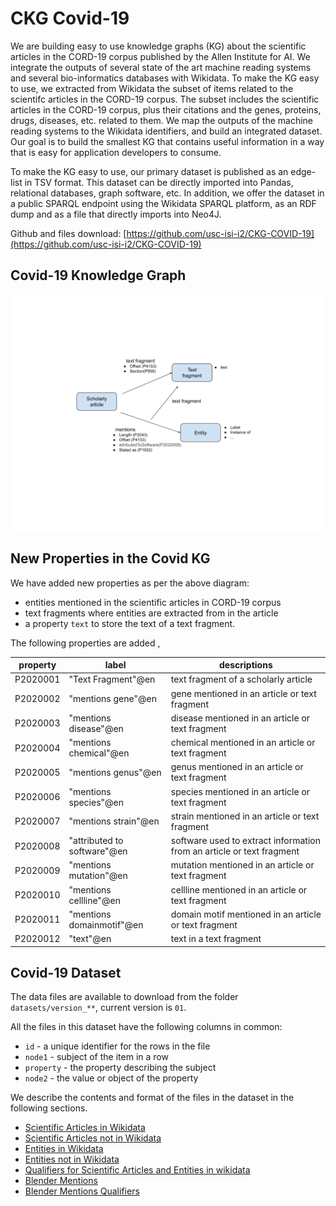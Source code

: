 # CKG Covid-19 

We are building easy to use knowledge graphs (KG) about the scientific articles in the CORD-19 corpus published by the Allen Institute for AI. We integrate the outputs of several state of the art machine reading systems and several bio-informatics databases with Wikidata. To make the KG easy to use, we extracted from Wikidata the subset of items related to the scientifc articles in the CORD-19 corpus. The subset includes the scientific articles in the CORD-19 corpus, plus their citations and the genes, proteins, drugs, diseases, etc. related to them. We map the outputs of the machine reading systems to the Wikidata identifiers, and build an integrated dataset. Our goal is to build the smallest KG that contains useful information in a way that is easy for application developers to consume.

To make the KG easy to use, our primary dataset is published as an edge-list in TSV format. This dataset can be directly imported into Pandas, relational databases, graph software, etc. In addition, we offer the dataset in a public SPARQL endpoint using the Wikidata SPARQL platform, as an RDF dump and as a file that directly imports into Neo4J.

Github and files download: [https://github.com/usc-isi-i2/CKG-COVID-19](https://github.com/usc-isi-i2/CKG-COVID-19)

## Covid-19 Knowledge Graph
<a name="covid_kg_diagram" />

![Covid-19 Knowledge Graph](covid_kg_diagram.png "Covid-19 Knowledge Graph")

## New Properties in the Covid KG

We have added new properties as per the above diagram:

- entities mentioned in the scientific articles in CORD-19 corpus
- text fragments where entities are extracted from in the article
- a property `text` to store the text of a text fragment.

The following properties are added ,

| property | label                       | descriptions                                                          |
|----------|-----------------------------|-----------------------------------------------------------------------|
| P2020001 | "Text Fragment"@en          | text fragment of a scholarly article                                  |
| P2020002 | "mentions gene"@en          | gene mentioned in an article or text fragment                         |
| P2020003 | "mentions disease"@en       | disease mentioned in an article or text fragment                      |
| P2020004 | "mentions chemical"@en      | chemical mentioned in an article or text fragment                     |
| P2020005 | "mentions genus"@en         | genus mentioned in an article or text fragment                        |
| P2020006 | "mentions species"@en       | species mentioned in an article or text fragment                      |
| P2020007 | "mentions strain"@en        | strain mentioned in an article or text fragment                       |
| P2020008 | "attributed to software"@en | software used to extract information from an article or text fragment |
| P2020009 | "mentions mutation"@en      | mutation mentioned in an article or text fragment                     |
| P2020010 | "mentions cellline"@en      | cellline mentioned in an article or text fragment                     |
| P2020011 | "mentions domainmotif"@en   | domain motif mentioned in an article or text fragment                 |
| P2020012 | "text"@en                   | text in a text fragment                                               |

## Covid-19 Dataset

The data files are available to download from the folder `datasets/version_**`, current version is `01`.

All the files in this dataset have the following columns in common:

* `id` - a unique identifier for the rows in the file
* `node1` - subject of the item in a row
* `property` - the property describing the subject
* `node2` - the value or object of the property

We describe the contents and format of the files in the dataset in the following sections.


- [Scientific Articles in Wikidata](scientific_articles_in_wikidata.md)
- [Scientific Articles not in Wikidata](scientific_articles_not_in_wikidata.md)
- [Entities in Wikidata](entities_in_wikidata.md)
- [Entities not in Wikidata](entities_not_in_wikidata.md)
- [Qualifiers for Scientific Articles and Entities in wikidata](qualifiers_wikidata_kgtk.md)
- [Blender Mentions](covid_kgtk_blender_mentions_with_labels.md)
- [Blender Mentions Qualifiers](covid_kgtk_blender_mentions_qualifiers.md)





